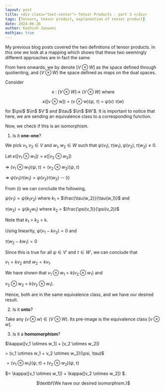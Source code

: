 ```yaml
---
layout: post
title: <div class="text-center"> Tensor Products - part 3 </div>
tags: [Tensors, tensor product, explanantion of tensor product]
date: 2024-06-26
author: Kashish Jaswani
mathjax: true
---
```

My previous blog posts covered the two definitions of tensor products. In this one we look at a mapping which shows that these two seemingly different approaches are in fact the same.

From here onwards, we by denote [$V \otimes W$] as the space defined through quotienting, and ($V \otimes W$) the space defined as maps on the dual spaces.

Consider <center> $\kappa$ : [$V \otimes W] \rightarrow$ ($V \otimes W$) where 

$\kappa$([v $\otimes$ w]) = (v $\otimes$ w)($\psi$, $\tau$) = $\psi(v)$ $\tau(w)$
</center>
for $\psi$ $\in$ $V'$ and $\tau$ $\in$ $W'$.
It is important to notice that here, we are sending an equivalence class to a corresponding function.

Now, we check if this is an isomorphism.
1. Is it $\textbf{one-one}$?


We pick  $v_1,v_2 \in V$ and $w_1, w_2 \in W$ such that $\psi(v_1), \tau(w_1), \psi(v_2),\tau(w_2) \neq 0$.

Let $\kappa([v_1 \otimes w_1]) = \kappa([v_2 \otimes w_2])$

$\Rightarrow$  $(v_1 \otimes w_1)(\psi, \tau) = (v_2 \otimes w_2)(\psi, \tau)$ 

$\Rightarrow$ $\psi(v_1)\tau(w_1) = \psi(v_2)\tau(w_2)$ -- (i)

From (i) we can conclude the following,

$\psi(v_1) = \psi(k_1v_2)$ where $k_1$ = $\frac{\tau(w_2)}{\tau(w_1)}$ and

$\tau(w_2) = \psi(k_2w_1)$ where $k_2$ = $\frac{\psi(v_1)}{\psi(v_2)}$

Note that $k_1$ = $k_2$ = k.

Using linearity, $\psi(v_1 - kv_2) = 0$ and

$\tau(w_2 - kw_1) = 0$ 

Since this is true for all $\psi \in V'$ and $\tau \in W'$, we can conclude that 

$v_1 = kv_2$ and $w_2 = kv_1$.

We have shown that $v_1 \otimes w_1$ = $k(v_2 \otimes w_1$) and

$v_2 \otimes w_2$ = $k(v_2 \otimes w_1$).

Hence, both are in the same equivalence class, and we have our desired result. 

2. Is it $\textbf{onto}$? 

Take any ($v \otimes w) \in (V \otimes W)$.
Its pre-image is the equivalence class [$v \otimes w$].

3. Is it a $\textbf{homomorphism}$?
   
$\kappa([v_1 \otimes w_1] + [v_2 \otimes w_2]) 

= (v_1 \otimes w_1 + v_2 \otimes w_2)(\psi, \tau)$

$= (v_1 \otimes w_1)(\psi, \tau) + (v_2 \otimes w_2)(\psi, \tau)$

$= \kappa([v_1 \otimes w_1]) + \kappa([v_2 \otimes w_2]) $.

<center> $\textbf{We have our desired isomorphism.}$ </center>



